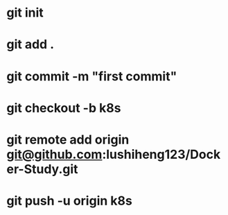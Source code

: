 
# git init
# git add .
# git commit -m "first commit"
# git checkout -b k8s
# git remote add origin git@github.com:lushiheng123/Docker-Study.git
# git push -u origin k8s